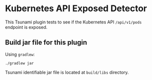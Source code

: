 # Kubernetes API Exposed Detector

This Tsunami plugin tests to see if the Kubernetes API `/api/v1/pods` endpoint is exposed.

## Build jar file for this plugin

Using `gradlew`:

```shell
./gradlew jar
```

Tsunami identifiable jar file is located at `build/libs` directory.

